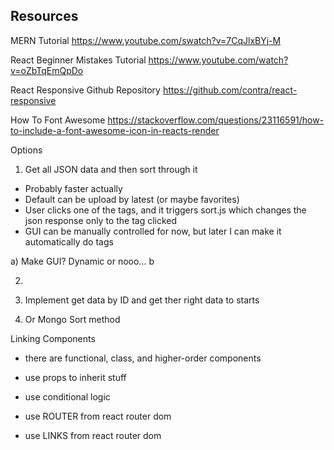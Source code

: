 ## Resources

MERN Tutorial
https://www.youtube.com/swatch?v=7CqJlxBYj-M

React Beginner Mistakes Tutorial
https://www.youtube.com/watch?v=oZbTqEmQpDo

React Responsive Github Repository
https://github.com/contra/react-responsive

How To Font Awesome
https://stackoverflow.com/questions/23116591/how-to-include-a-font-awesome-icon-in-reacts-render

Options
1) Get all JSON data and then sort through it
- Probably faster actually
- Default can be upload by latest (or maybe favorites)
- User clicks one of the tags, and it triggers sort.js which changes the json response only to the tag clicked
- GUI can be manually controlled for now, but later I can make it automatically do tags

a) Make GUI? Dynamic or nooo...
b



2)





2) Implement get data by ID and get ther right data to starts
3) Or Mongo Sort method

Linking Components
- there are functional, class, and higher-order components
- use props to inherit stuff

- use conditional logic
- use ROUTER from react router dom
- use LINKS from react router dom